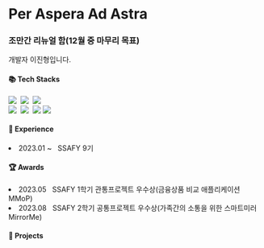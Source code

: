 # Per Aspera Ad Astra
### 조만간 리뉴얼 함(12월 중 마무리 목표)

개발자 이진형입니다.

#### 📚 Tech Stacks
<p>
  <img src="https://img.shields.io/badge/Python-3766AB?style=flat-square&logo=Python&logoColor=white"/></a>&nbsp
<!--   <img src="https://img.shields.io/badge/Java-007396?style=flat-square&logo=Java&logoColor=white"/></a>&nbsp -->
  <img src="https://img.shields.io/badge/Javascript-ffb13b?style=flat-square&logo=javascript&logoColor=white"/></a>&nbsp
  <img src="https://img.shields.io/badge/-C%23-512BD4?logo=Csharp&style=flat-square"/></a>&nbsp
  
  <br>
  <img src="https://img.shields.io/badge/React-2496ED?style=flat-square&logo=React&logoColor=white"/></a>&nbsp 
  <img src="https://img.shields.io/badge/HTML5-D24939?style=flat-square&logo=HTML5&logoColor=white"/></a>&nbsp
  <img src="https://img.shields.io/badge/css-1572B6?style=flat-square&logo=css3&logoColor=white">
  <img src="https://img.shields.io/badge/Vue-11B48A?style=flat-square&logo=Vue&logoColor=white"/></a>&nbsp
</p>

#### 💼 Experience
<p>
  <li>2023.01 ~ &nbsp SSAFY 9기</li>
</p>

#### 🏆 Awards
<p>
  <li>2023.05 &nbsp SSAFY 1학기 관통프로젝트 우수상(금융상품 비교 애플리케이션 MMoP)</li>
  <li>2023.08 &nbsp SSAFY 2학기 공통프로젝트 우수상(가족간의 소통을 위한 스마트미러 MirrorMe)</li>
</p>

#### 📁 Projects

<!--
**LeeJ1nHyeong/LeeJ1nHyeong** is a ✨ _special_ ✨ repository because its `README.md` (this file) appears on your GitHub profile.

Here are some ideas to get you started:

- 🔭 I’m currently working on ...
- 🌱 I’m currently learning ...
- 👯 I’m looking to collaborate on ...
- 🤔 I’m looking for help with ...
- 💬 Ask me about ...
- 📫 How to reach me: ...
- 😄 Pronouns: ...
- ⚡ Fun fact: ...
-->
